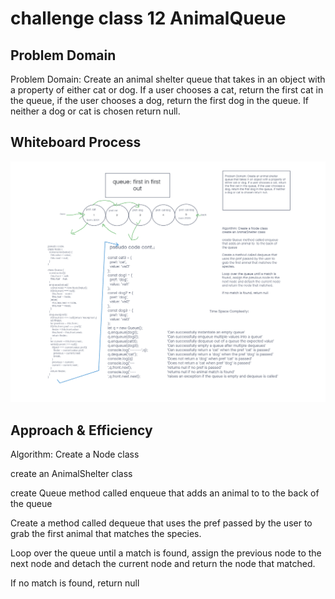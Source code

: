 # challenge class 12 AnimalQueue

## Problem Domain

Problem Domain: Create an animal shelter queue that takes in an object with a property of either cat or dog. If a user chooses a cat, return the first cat in the queue, if the user chooses a dog, return the first dog in the queue. If neither a dog or cat is chosen return null.

## Whiteboard Process

![whiteboard](../assets/class-12-challenge-whiteboard.png)

## Approach & Efficiency

Algorithm: Create a Node class

create an AnimalShelter class

create Queue method called enqueue that adds an animal to  to the back of the queue

Create a method called dequeue that uses the pref passed by the user to grab the first animal that matches the species.

Loop over the queue until a match is found, assign the previous node to the next node and detach the current node and return the node that matched.

If no match is found, return null
